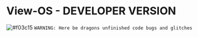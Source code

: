 # View-OS - DEVELOPER VERSION

![#f03c15](https://via.placeholder.com/15/f03c15/000000?text=+) `WARNING: Here be dragons unfinished code bugs and glitches`
